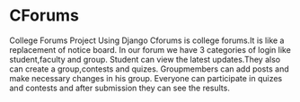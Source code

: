 # CForums
College Forums Project Using Django
Cforums is college forums.It is like a replacement of notice board. 
In our forum we have 3 categories of login like student,faculty and group. 
Student can view the latest updates.They also can create a group,contests and quizes. 
Groupmembers can add posts and make necessary changes in his group. 
Everyone can participate in quizes and contests and after submission they can see the results.
